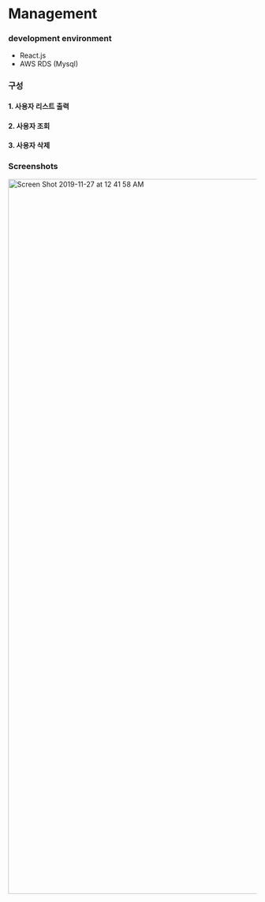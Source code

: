 # Management

### development environment
- React.js
- AWS RDS (Mysql)


### 구성
#### 1. 사용자 리스트 출력
#### 2. 사용자 조회
#### 3. 사용자 삭제 


### Screenshots

<img width="1448" alt="Screen Shot 2019-11-27 at 12 41 58 AM" src="https://user-images.githubusercontent.com/33794732/69648514-d01ae980-10ae-11ea-9db7-8e1b5b41fdb0.png">

